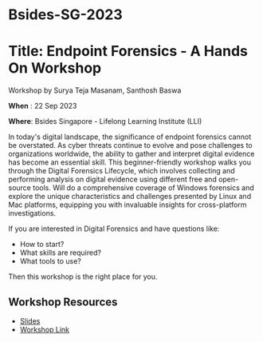 # Bsides-SG-2023

# Title: Endpoint Forensics - A Hands On Workshop

Workshop by Surya Teja Masanam, Santhosh Baswa

**When** : 22 Sep 2023 

**Where**: Bsides Singapore - Lifelong Learning Institute (LLI)

In today's digital landscape, the significance of endpoint forensics cannot be overstated. As cyber threats continue to evolve and pose challenges to organizations worldwide, the ability to gather and interpret digital evidence has become an essential skill. This beginner-friendly workshop walks you through the Digital Forensics Lifecycle, which involves collecting and performing analysis on digital evidence using different free and open-source tools. Will do a comprehensive coverage of Windows forensics and explore the unique characteristics and challenges presented by Linux and Mac platforms, equipping you with invaluable insights for cross-platform investigations.

If you are interested in Digital Forensics and have questions like:
- How to start?
- What skills are required?
- What tools to use?

Then this workshop is the right place for you.

## Workshop Resources
- [Slides](https://docs.google.com/presentation/d/1xQIXdnXUIXjT6HC7sG67T8ImEaaTWg8mR4N8erqqxEQ/edit?usp=sharing)
- [Workshop Link](https://bsidessg.org/schedule/endpoint-forensics/)
